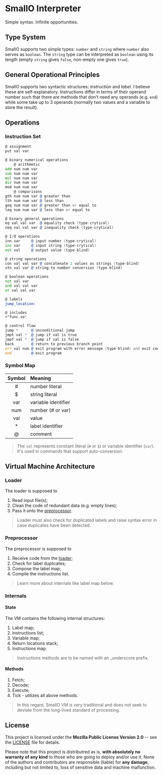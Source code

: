# SmallO Interpreter

Simple syntax. Infinite opportunities.



## Type System

SmallO supports two simple types: `number` and `string` where `number` also
serves as `boolean`. The `string` type can be interpreted as `boolean` using its
length (empty `string` gives `false`, non-empty one gives `true`).



## General Operational Principles

SmallO supports two syntactic structures: *instruction* and *label*. I believe
these are self-explanatory. Instructions differ in terms of their operand number
such that there are methods that don't need any operands (e.g. `end`) while some
take up to 3 operands (normally two values and a variable to store the result).



## Operations

### Instruction Set

```asm
@ assignment
put val var

@ binary numerical operations
    @ arithmetic
add num num var
sub num num var
mul num num var
div num num var
mod num num var
    @ comparisons
gth num num var @ greater than
lth num num var @ less than
geq num num var @ greater than or equal to
leq num num var @ less than or equal to

@ binary general operations
eq val val var  @ equality check (type-crytical)
neq val val var @ inequality check (type-crytical)

@ I/O operations
inn var     @ input number (type-crytical)
ins var     @ input string (type-crytical)
out val     @ output value (type-blind)

@ string operations
con val val var @ concatenate 2 values as strings (type-blind)
stn val var @ string-to-number conversion (type-blind)

@ boolean operations
not val var
and val val var
or val val var

@ labels
jump_location:

@ includes
>"func.so"

@ control flow
jump *      @ unconditional jump
jmpt val *  @ jump if val is true
jmpf val *  @ jump if val is false
back        @ return to previous branch point
err val num @ exit program with error message (type-blind) and exit code num
end         @ exit program
```


### Symbol Map

| Symbol | Meaning             |
|:------:|:--------------------|
| #      | number literal      |
| $      | string literal      |
| var    | variable identifier |
| num    | number (# or var)   |
| val    | value               |
| *      | label identifier    |
| @      | comment             |

> The `val` represents constant literal (`#` or `$`) or variable identifier
> (`var`). It's used in commands that support auto-conversion.



## Virtual Machine Architecture

### <a name="loader"></a> Loader

The loader is supposed to 

1. Read input file(s);
2. Clean the code of redundant data (e.g. empty lines);
3. Pass it onto the [preprocessor](preprocessor).

> Loader must also check for duplicated labels and raise syntax error in case
> duplicates have been detected.


### <a name="preprocessor"></a> Preprocessor

The preprocessor is supposed to

1. Receive code from the [loader](loader);
2. Check for label duplicates;
3. Compose the label map;
4. Compile the instructions list.

> Learn more about internals like label map below.


### Internals

#### State

The VM contains the following internal structures:

1. Label map;
2. Instructions list;
3. Variable map;
4. Return locations stack;
5. Instructions map.

> Instructions methods are to be named with an \_underscore prefix.

#### Methods

1. Fetch;
2. Decode;
3. Execute;
4. Tick - utilizes all above methods.

> In this regard, SmallO VM is very traditional and does not seek to deviate
> from the long-lived standard of processing.



## License

This project is licensed under the **Mozilla Public License Version 2.0** --
see the [LICENSE](LICENSE) file for details.

Please note that this project is distributred as is,
**with absolutely no warranty of any kind** to those who are going to deploy
and/or use it. None of the authors and contributors are responsible (liable)
for **any damage**, including but not limited to, loss of sensitive data and
machine malfunction.
